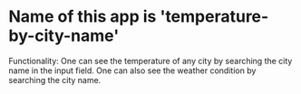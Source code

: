 # Name of this app is 'temperature-by-city-name'

Functionality:
One can see the temperature of any city by searching the city name in the input field.
One can also see the weather condition by searching the city name.
